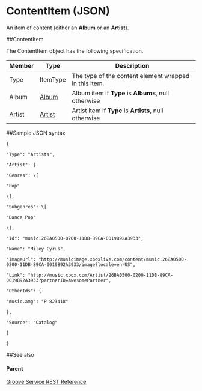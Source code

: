 # ContentItem (JSON)         


An item of content (either an **Album** or an **Artist**).

##ContentItem


The ContentItem object has the following specification.

| **Member** | **Type**                                           | **Description**                                        |
|------------|----------------------------------------------------|--------------------------------------------------------|
| Type       | ItemType                                           | The type of the content element wrapped in this item.  |
| Album      | [Album](JSON_Album.md)   | Album item if **Type** is **Albums**, null otherwise   |
| Artist     | [Artist](JSON_Artist.md) | Artist item if **Type** is **Artists**, null otherwise |

##Sample JSON syntax

``` 
{

"Type": "Artists",

"Artist": {

"Genres": \[

"Pop"

\],

"Subgenres": \[

"Dance Pop"

\],

"Id": "music.26BA0500-0200-11DB-89CA-0019B92A3933",

"Name": "Miley Cyrus",

"ImageUrl": "http://musicimage.xboxlive.com/content/music.26BA0500-0200-11DB-89CA-0019B92A3933/image?locale=en-US",

"Link": "http://music.xbox.com/Artist/26BA0500-0200-11DB-89CA-0019B92A3933?partnerID=AwesomePartner",

"OtherIds": {

"music.amg": "P 823418"

},

"Source": "Catalog"

}

}
``` 
##See also


#### Parent

[Groove Service REST Reference](Groove%20Service%20REST%20Reference.md)
